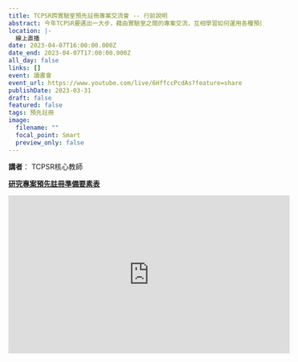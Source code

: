```yaml
---
title: TCPSR跨實驗室預先註冊專案交流會 -- 行前說明
abstract: 今年TCPSR要邁出一大步，藉由實驗室之間的專案交流，互相學習如何運用各種預先註冊／註冊報告指引，更新及加速實驗專案工作流程，提高研究品質。本次線上活動為解說如何使用研究專案預先註冊準備要素表以及後續活動QA。
location: |-
  線上直播
date: 2023-04-07T16:00:00.000Z
date_end: 2023-04-07T17:00:00.000Z
all_day: false
links: []
event: 讀書會
event_url: https://www.youtube.com/live/6HffccPcdAs?feature=share
publishDate: 2023-03-31
draft: false
featured: false
tags: 預先註冊
image:
  filename: ""
  focal_point: Smart
  preview_only: false
---
```

<!--- Before website PM agree the content, Don' turn "DRAFT" off. --->
<!--- This is a template. Don't change anything! --->
<!--- For any instrucion yet to be presented, please tell the website PM. --->

<!--- Streamyard直播設定完成，將yt連結放在event_url之後 --->

<!--- 宣傳圖檔名必須是"featured.jpg" --->
<!--- upload "featured.jpg" in FEATURED IMAGE --->


**講者**： TCPSR核心教師
<!--- 依狀況置入 --->

<!---**行前準備**： 
 依狀況置入 Demo how to embed youtube clip
 --->

**[研究專案預先註冊準備要素表](https://docs.google.com/spreadsheets/d/11VMHhooZLYiR-GwAHFqua3JE1DKEK0aL06MG3fc7_QA/edit?usp=share_link)**


<iframe width="560" height="315" src="https://www.youtube-nocookie.com/embed/6HffccPcdAs" title="YouTube video player" frameborder="0" allow="accelerometer; autoplay; clipboard-write; encrypted-media; gyroscope; picture-in-picture; web-share" allowfullscreen></iframe>


<!--- 置入google表單： "傳送" ~ "嵌入 HTML" ~ "複製貼上" 

#### 本次選讀

10/28將選讀FORRT今年發表的文章[A community-sourced glossary of open scholarship terms](https://pubmed.ncbi.nlm.nih.gov/35190714/)

FORRT是一群致力於推廣開放科學的老師和學生，透過將開放科學理念加入教學中，吸引更多同學發覺開放科學的重要性，並一起為開放科學盡一份力。
FORRT更透過發表文章、經營網站，讓全球不分國界的人都能一勘他們的理念和成果，在這次的讀書會中，TCPSR將介紹他們今年發表的文章，看看他們如何透過對開放科學相關的名詞作詳細解釋，以讓更多人能了解開放科學。
--->


